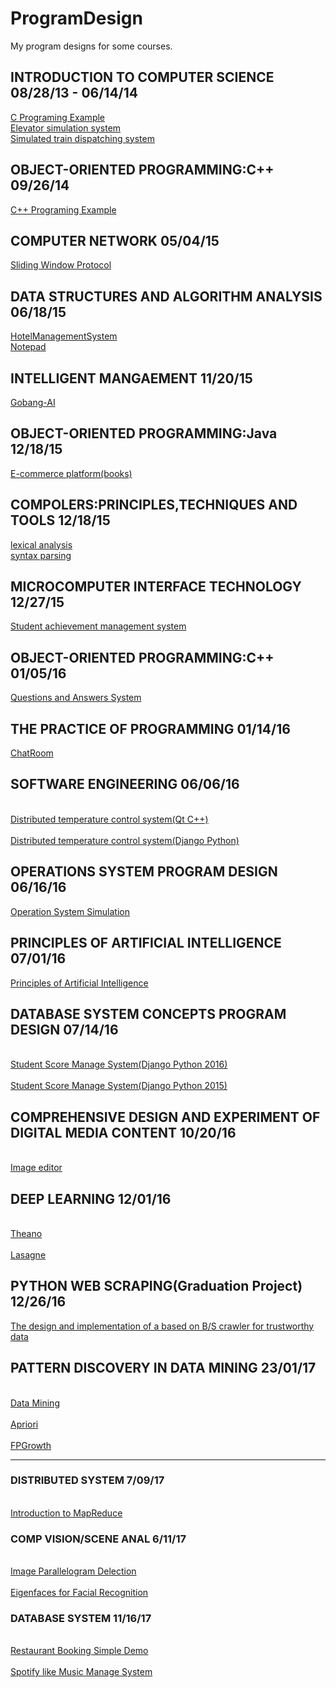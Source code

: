 # ProgramDesign
My program designs for some courses.

## INTRODUCTION TO COMPUTER SCIENCE 08/28/13 - 06/14/14
[C Programing Example](https://github.com/Mr-Phoebe/ProgramLanguage/tree/master/C%20Programing%20Example)  
[Elevator simulation system](https://github.com/Mr-Phoebe/ProgramDesign/tree/master/Elevator%20simulation%20system)  
[Simulated train dispatching system](https://github.com/Mr-Phoebe/ProgramDesign/tree/master/Simulated%20train%20dispatching%20system)  
## OBJECT-ORIENTED PROGRAMMING:C++ 09/26/14
[C++ Programing Example](https://github.com/Mr-Phoebe/ProgramLanguage/tree/master/C%2B%2B%20Programing%20Example)
## COMPUTER NETWORK 05/04/15
[Sliding Window Protocol](https://github.com/Mr-Phoebe/ProgramDesign/tree/master/Computer%20Network)
## DATA STRUCTURES AND ALGORITHM ANALYSIS 06/18/15
[HotelManagementSystem](https://github.com/Mr-Phoebe/ProgramDesign/tree/master/HotelManagementSystem)  
[Notepad](https://github.com/Mr-Phoebe/ProgramDesign/tree/master/Notepad)  
## INTELLIGENT MANGAEMENT 11/20/15
[Gobang-AI](https://github.com/Mr-Phoebe/ProgramDesign/tree/master/Intelligent%20management-gobang-AI)  
## OBJECT-ORIENTED PROGRAMMING:Java 12/18/15  
[E-commerce platform(books)](https://github.com/Mr-Phoebe/ProgramDesign/tree/master/E-commerce%20platform(books))  
## COMPOLERS:PRINCIPLES,TECHNIQUES AND TOOLS 12/18/15  
[lexical analysis](https://github.com/Mr-Phoebe/ProgramDesign/tree/master/Compilers%20Principles%20Techniques%20and%20Tools/lexical%20analysis)  
[syntax parsing](https://github.com/Mr-Phoebe/ProgramDesign/tree/master/Compilers%20Principles%20Techniques%20and%20Tools/syntax%20parsing)  
## MICROCOMPUTER INTERFACE TECHNOLOGY 12/27/15  
[Student achievement management system](https://github.com/Mr-Phoebe/ProgramDesign/tree/master/Student%20achievement%20management%20system)
## OBJECT-ORIENTED PROGRAMMING:C++ 01/05/16
[Questions and Answers System](https://github.com/Mr-Phoebe/ProgramDesign/tree/master/Question%26Answer)
## THE PRACTICE OF PROGRAMMING 01/14/16
[ChatRoom](https://github.com/Mr-Phoebe/ProgramDesign/tree/master/ChatRoom)
## SOFTWARE ENGINEERING 06/06/16
<br>[Distributed temperature control system(Qt C++)](https://github.com/Mr-Phoebe/ProgramDesign/tree/master/Distributed%20temperature%20control%20system)</br>
<br>[Distributed temperature control system(Django Python)](https://github.com/Mr-Phoebe/AirSlave)</br>
## OPERATIONS SYSTEM PROGRAM DESIGN 06/16/16
[Operation System Simulation](https://github.com/Mr-Phoebe/ProgramDesign/tree/master/Operation%20System%20Simulation)
## PRINCIPLES OF ARTIFICIAL INTELLIGENCE 07/01/16
[Principles of Artificial Intelligence](https://github.com/Mr-Phoebe/ProgramDesign/tree/master/Principles%20of%20Artificial%20Intelligence)
## DATABASE SYSTEM CONCEPTS PROGRAM DESIGN 07/14/16
<br>[Student Score Manage System(Django Python 2016)](https://github.com/Mr-Phoebe/StuSys)</br>
<br>[Student Score Manage System(Django Python 2015)](https://github.com/Mr-Phoebe/StuGra)</br>
## COMPREHENSIVE DESIGN AND EXPERIMENT OF DIGITAL MEDIA CONTENT 10/20/16
<br>[Image editor](https://github.com/Mr-Phoebe/ProgramDesign/tree/master/Comprehensive%20Design%20and%20Experiment%20of%20Digital%20Media%20Content/edit_image)</br> 
## DEEP LEARNING 12/01/16
<br>[Theano](https://github.com/Mr-Phoebe/ProgramDesign/tree/master/Deep%20Learning/Theano)</br>
<br>[Lasagne](https://github.com/Mr-Phoebe/ProgramDesign/tree/master/Deep%20Learning/Lasagne)</br>
## PYTHON WEB SCRAPING(Graduation Project) 12/26/16
[The design and implementation of a based on B/S crawler for trustworthy data](https://github.com/Mr-Phoebe/SpiderManagement)
## PATTERN DISCOVERY IN DATA MINING 23/01/17
<br>[Data Mining](https://github.com/Mr-Phoebe/ProgramDesign/tree/master/Pattern%20Discovery%20in%20Data%20Mining)</br>
<br>[Apriori](https://github.com/Mr-Phoebe/ProgramDesign/tree/master/Pattern%20Discovery%20in%20Data%20Mining/Apriori)</br>
<br>[FPGrowth](https://github.com/Mr-Phoebe/ProgramDesign/tree/master/Pattern%20Discovery%20in%20Data%20Mining/FPGrowth)</br>

-------

### DISTRIBUTED SYSTEM   7/09/17    
<br>[Introduction to MapReduce](https://github.com/Mr-Phoebe/ProgramDesign/tree/master/Distributed%20System)</br>

### COMP VISION/SCENE ANAL 6/11/17
<br>[Image Parallelogram Delection](https://github.com/Mr-Phoebe/ProgramDesign/tree/master/Comp%20Vision/Image%20Parallelogram%20Delection)</br>
<br>[Eigenfaces for Facial Recognition](https://github.com/Mr-Phoebe/ProgramDesign/tree/master/Comp%20Vision/Eigenfaces)</br>

### DATABASE SYSTEM 11/16/17
<br>[Restaurant Booking Simple Demo](https://github.com/Mr-Phoebe/ProgramDesign/tree/master/Database%20System/restaurant)</br>
<br>[Spotify like Music Manage System](https://github.com/nyu-cs6083-music)</br>
